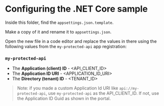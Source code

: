 # Configuring the .NET Core sample

Inside this folder, find the `appsettings.json.template`.

Make a copy of it and rename it to `appsettings.json`.

Open the new file in a code editor and replace the values in there using the following values from the `my-protected-api` app registration:

### `my-protected-api`

- The **Application (client) ID** - <API_CLIENT_ID>
- The **Application ID URI** - <APPLICATION_ID_URI>
- The **Directory (tenant) ID** - <TENANT_ID>

> Note: if you made a custom Application Id URI like `api://my-protected-api`, use `my-protected-api` as the API_CLIENT_ID. If not, use the Application ID Guid as shown in the portal.